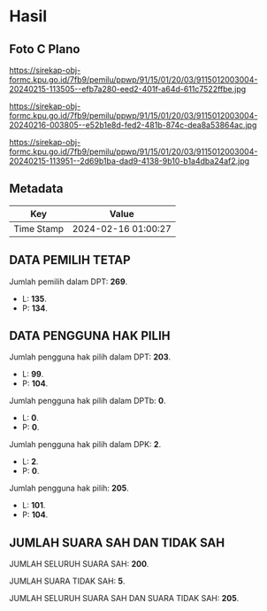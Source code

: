 # Hasil

## Foto C Plano

https://sirekap-obj-formc.kpu.go.id/7fb9/pemilu/ppwp/91/15/01/20/03/9115012003004-20240215-113505--efb7a280-eed2-401f-a64d-611c7522ffbe.jpg

https://sirekap-obj-formc.kpu.go.id/7fb9/pemilu/ppwp/91/15/01/20/03/9115012003004-20240216-003805--e52b1e8d-fed2-481b-874c-dea8a53864ac.jpg

https://sirekap-obj-formc.kpu.go.id/7fb9/pemilu/ppwp/91/15/01/20/03/9115012003004-20240215-113951--2d69b1ba-dad9-4138-9b10-b1a4dba24af2.jpg


## Metadata

| Key        | Value               |
| ---------- | ------------------- |
| Time Stamp | 2024-02-16 01:00:27 |


## DATA PEMILIH TETAP

Jumlah pemilih dalam DPT: **269**.
 * L: **135**.
 * P: **134**.

## DATA PENGGUNA HAK PILIH

Jumlah pengguna hak pilih dalam DPT: **203**.
 * L: **99**.
 * P: **104**.

Jumlah pengguna hak pilih dalam DPTb: **0**.
 * L: **0**.
 * P: **0**.

Jumlah pengguna hak pilih dalam DPK: **2**.
 * L: **2**.
 * P: **0**.

Jumlah pengguna hak pilih: **205**.
 * L: **101**.
 * P: **104**.

## JUMLAH SUARA SAH DAN TIDAK SAH

JUMLAH SELURUH SUARA SAH: **200**.

JUMLAH SUARA TIDAK SAH: **5**.

JUMLAH SELURUH SUARA SAH DAN SUARA TIDAK SAH: **205**.


